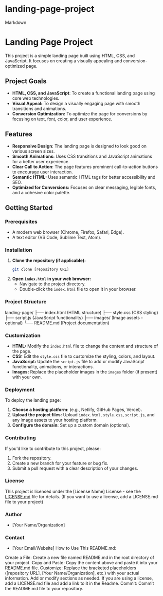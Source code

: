 # landing-page-project
Markdown

# Landing Page Project

This project is a simple landing page built using HTML, CSS, and JavaScript. It focuses on creating a visually appealing and conversion-optimized page.

## Project Goals

* **HTML, CSS, and JavaScript:** To create a functional landing page using core web technologies.
* **Visual Appeal:** To design a visually engaging page with smooth transitions and animations.
* **Conversion Optimization:** To optimize the page for conversions by focusing on text, font, color, and user experience.

## Features

* **Responsive Design:** The landing page is designed to look good on various screen sizes.
* **Smooth Animations:** Uses CSS transitions and JavaScript animations for a better user experience.
* **Clear Call to Action:** The page features prominent call-to-action buttons to encourage user interaction.
* **Semantic HTML:** Uses semantic HTML tags for better accessibility and SEO.
* **Optimized for Conversions:** Focuses on clear messaging, legible fonts, and a cohesive color palette.

## Getting Started

### Prerequisites

* A modern web browser (Chrome, Firefox, Safari, Edge).
* A text editor (VS Code, Sublime Text, Atom).

### Installation

1.  **Clone the repository (if applicable):**
    ```bash
    git clone [repository URL]
    ```
2.  **Open `index.html` in your web browser:**
    * Navigate to the project directory.
    * Double-click the `index.html` file to open it in your browser.

### Project Structure

landing-page/
├── index.html     (HTML structure)
├── style.css      (CSS styling)
├── script.js       (JavaScript functionality)
├── images/        (Image assets - optional)
└── README.md      (Project documentation)


### Customization

* **HTML:** Modify the `index.html` file to change the content and structure of the page.
* **CSS:** Edit the `style.css` file to customize the styling, colors, and layout.
* **JavaScript:** Update the `script.js` file to add or modify JavaScript functionality, animations, or interactions.
* **Images:** Replace the placeholder images in the `images` folder (if present) with your own.

### Deployment

To deploy the landing page:

1.  **Choose a hosting platform:** (e.g., Netlify, GitHub Pages, Vercel).
2.  **Upload the project files:** Upload `index.html`, `style.css`, `script.js`, and any image assets to your hosting platform.
3.  **Configure the domain:** Set up a custom domain (optional).

### Contributing

If you'd like to contribute to this project, please:

1.  Fork the repository.
2.  Create a new branch for your feature or bug fix.
3.  Submit a pull request with a clear description of your changes.

### License

This project is licensed under the [License Name] License - see the [LICENSE.md](LICENSE.md) file for details. (If you want to use a license, add a LICENSE.md file to your project)

### Author

* [Your Name/Organization]

### Contact

* [Your Email/Website]
How to Use This README.md:

Create a File: Create a new file named README.md in the root directory of your project.
Copy and Paste: Copy the content above and paste it into your README.md file.
Customize:
Replace the bracketed placeholders ([repository URL], [Your Name/Organization], etc.) with your actual information.
Add or modify sections as needed.
If you are using a license, add a LICENSE.md file and add a link to it in the Readme.
Commit: Commit the README.md file to your repository.
